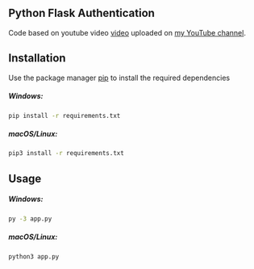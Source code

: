 ## Python Flask Authentication

Code based on youtube video [video](https://www.youtube.com/watch?v=71EU8gnZqZQ) uploaded on [my YouTube channel](https://www.youtube.com/watch?v=71EU8gnZqZQ).

## Installation

Use the package manager [pip](https://pip.pypa.io/en/stable/) to install the required dependencies

##### Windows:
```zsh
pip install -r requirements.txt 
```

##### macOS/Linux:
```zsh
pip3 install -r requirements.txt
```

## Usage

##### Windows:
```zsh
py -3 app.py
```
##### macOS/Linux:
```zsh
python3 app.py
```

